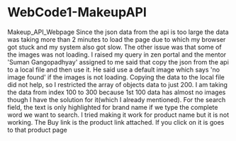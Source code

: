 # WebCode1-MakeupAPI
Makeup_API_Webpage
Since the json data from the api is too large the data was taking more than 2 minutes to load the page due to which my browser got stuck and my system also got slow. The other issue was that some of the images was not loading. I raised my query in zen portal and the mentor 'Suman Gangopadhyay' assigned to me said that copy the json from the api to a local file and then use it. He said use a default image which says 'no image found' if the images is not loading. 
Copying the data to the local file did not help, so I restricted the array of objects data to just 200. 
I am taking the data from index 100 to 300 because 1st 100 data has almost no images though I have the solution for it(which I already mentioned). 
For the search field, the text is only highlighted for brand name if we type the complete word we want to search. I tried making it work for product name but it is not working.
The Buy link is the product link attached. If you click on it is goes to that product page
